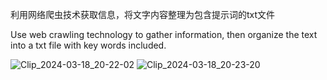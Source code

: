 利用网络爬虫技术获取信息，将文字内容整理为包含提示词的txt文件

Use web crawling technology to gather information, then organize the text into a txt file with key words included.

![Clip_2024-03-18_20-22-02](https://github.com/yeahhe365/LLM-Online-Assistant/assets/64304674/c950a5bb-2a14-4a1f-80c4-2f72ba82b1cd)
![Clip_2024-03-18_20-23-20](https://github.com/yeahhe365/LLM-Online-Assistant/assets/64304674/460dcc66-f0f5-48ac-ae31-ceaea2b3c8b9)
